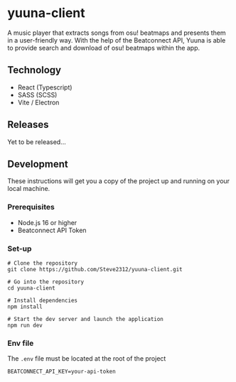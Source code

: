 # yuuna-client

A music player that extracts songs from osu! beatmaps and presents them in a user-friendly way. With the help of the Beatconnect API, Yuuna is able to provide search and download of osu! beatmaps within the app.

## Technology
- React (Typescript)
- SASS (SCSS)
- Vite / Electron

## Releases

Yet to be released...

## Development
These instructions will get you a copy of the project up and running on your local machine.

### Prerequisites
- Node.js 16 or higher
- Beatconnect API Token

### Set-up
```shell
# Clone the repository
git clone https://github.com/Steve2312/yuuna-client.git

# Go into the repository
cd yuuna-client

# Install dependencies
npm install

# Start the dev server and launch the application
npm run dev
```

### Env file
The `.env` file must be located at the root of the project
```dotenv
BEATCONNECT_API_KEY=your-api-token
```




